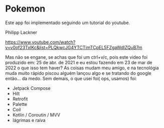 # Pokemon

Este app foi implementado seguindo um tutorial do youtube.

Philipp Lackner

https://www.youtube.com/watch?v=v0of23TxIKc&list=PLQkwcJG4YTCTimTCpEL5FZgaWdIZQuB7m

Mas não se engane, se achas que foi um ctrl+v/c, pois este video foi produzido em:
25 de abr. de 2021 e eu estou fazendo em 23 de mar de 2022 o que isso tem haver?
As coisas mudam meu amigo, e na tecnológia muda muito rápido piscou alguém lançou algo
e se tratando do google então... da medo.
Sem demais, o que usei foi( ops, usamos) foi:

  - Jetpack Compose
  - Hilt
  - Retrofit
  - Palette
  - Coil
  - Kotlin / Coroutin / MVV 
  - lágrimas e raíva
